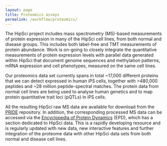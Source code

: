 ```yaml
---
layout: page
title: Proteomics assays
permalink: /workflow/proteomics/
---
```


The HipSci project includes mass spectrometry (MS)-based measurements of protein expression in many of the HipSci cell lines, from both normal and disease groups. This includes both label-free and TMT measurements of protein abundance. Work is on-going to closely integrate the quantitative measurements of protein expression levels with parallel data generated within HipSci that document genome sequences and methylation patterns, mRNA expression and cell phenotypes, measured on the same cell lines.

Our proteomics data set currently spans in total ~17,000 different proteins that we can detect expressed in human iPS cells, together with >480,000 peptides and ~28 million peptide-spectral matches. The protein data from normal cell lines are being used to analyse human genetics and to map protein quantitative trait loci (pQTLs) in iPS cells.

All the resulting HipSci raw MS data are available for download from the [PRIDE](http://www.ebi.ac.uk/pride) repository. In addition, the corresponding processed MS data can be accessed via the [Encyclopedia of Protein Dynamics](https://www.peptracker.com/epd/analytics/?section_id=40100) (EPD), which has a section dedicated to HipSci data. This is a rapidly developing resource and is regularly updated with new data, new interactive features and further integration of the proteome data with other HipSci data sets from both normal and disease cell lines.
